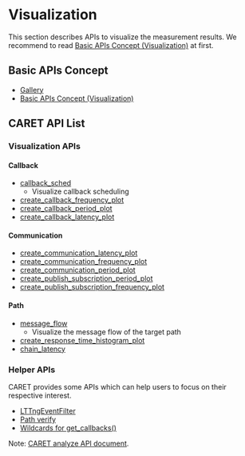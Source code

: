 # Visualization

This section describes APIs to visualize the measurement results.
We recommend to read [Basic APIs Concept (Visualization)](./concept/basic_api_concept.md) at first.

## Basic APIs Concept

- [Gallery](../gallery.md)
- [Basic APIs Concept (Visualization)](./concept/basic_api_concept.md)

## CARET API List

### Visualization APIs

#### Callback

- [callback_sched](./visualization_api/callback_scheduling_visualization.md)
  - Visualize callback scheduling
- [create_callback_frequency_plot](./visualization_api/callback_information.md#execution-frequency)
- [create_callback_period_plot](./visualization_api/callback_information.md#period)
- [create_callback_latency_plot](./visualization_api/callback_information.md#latency)

#### Communication

- [create_communication_latency_plot](./visualization_api/communication_information.md#latency)
- [create_communication_frequency_plot](./visualization_api/communication_information.md#frequency)
- [create_communication_period_plot](./visualization_api/communication_information.md#period)
- [create_publish_subscription_period_plot](./visualization_api/pub_sub_information.md#period)
- [create_publish_subscription_frequency_plot](./visualization_api/pub_sub_information.md#frequency)

#### Path

- [message_flow](./visualization_api/message_flow.md)
  - Visualize the message flow of the target path
- [create_response_time_histogram_plot](./visualization_api/response_time.md)
- [chain_latency](./visualization_api/chain_latency.md)

### Helper APIs

CARET provides some APIs which can help users to focus on their respective interest.

- [LTTngEventFilter](./helper_api/lttng_event_filter.md)
- [Path verify](./helper_api/path_verify.md)
- [Wildcards for get_callbacks()](./helper_api/wildcards_for_get_callbacks.md)

Note: [CARET analyze API document](https://tier4.github.io/CARET_analyze/).
